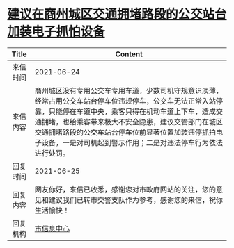 # <a href="http://www.shangluo.gov.cn/zmhd/ldxxxx.jsp?urltype=leadermail.LeaderMailContentUrl&wbtreeid=1112&leadermailid=7407">建议在商州城区交通拥堵路段的公交站台加装电子抓怕设备</a>
|Title|Content|
|:---:|---|
|来信时间|2021-06-24|
|来信内容|商州城区没有专用公交车专用车道，少数司机守规意识淡薄，经常占用公交车站台停车位违规停车，公交车无法正常入站停靠，只能停在车道中央，乘客只得在机动车道上下车，造成交通拥堵，也给乘客带来极大不安全隐患，建议交管部门在城区交通拥堵路段的公交车站台停车位前显著位置加装违停抓拍电子设备，一是对司机起到警示作用；二是对违法停车行为依法进行处罚。|
|回复时间|2021-06-25|
|回复内容|网友你好，来信已收悉，感谢您对市政府网站的关注，您的意见和建议我们已转市交警支队作为参考，感谢您的来信，祝你生活愉快！|
|回复机构|<a href="../../categories/agencies/市信息中心.md">市信息中心</a>|

